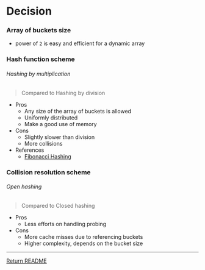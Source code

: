 # Decision

### Array of buckets size
- power of `2` is easy and efficient for a dynamic array

### Hash function scheme

###### Hashing by multiplication
> Compared to Hashing by division
- Pros
	- Any size of the array of buckets is allowed
	- Uniformly distributed
	- Make a good use of memory
- Cons
	- Slightly slower than division
	- More collisions
- References
	-  [Fibonacci Hashing](https://iq.opengenus.org/fibonacci-hashing/)

### Collision resolution scheme

###### Open hashing
> Compared to Closed hashing
- Pros
	- Less efforts on handling probing
- Cons
	- More cache misses due to referencing buckets
	- Higher complexity, depends on the bucket size

----
[Return README](./README.md)
